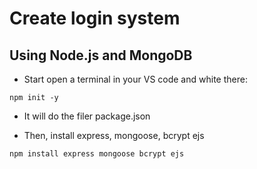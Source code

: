 # Create login system

## Using Node.js and MongoDB

- Start open a terminal in your VS code and white there:

```
npm init -y

```

- It will do the filer package.json


- Then, install express, mongoose, bcrypt ejs


```
npm install express mongoose bcrypt ejs

```

